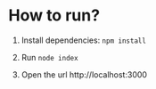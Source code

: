 # How to run?
1. Install dependencies: 
   `npm install`

2. Run `node index`

3. Open the url http://localhost:3000
